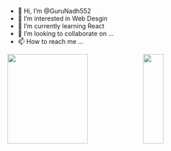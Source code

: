 - 👋 Hi, I’m @GuruNadh552
- 👀 I’m interested in Web Desgin
- 🌱 I’m currently learning React
- 💞️ I’m looking to collaborate on ...
- 📫 How to reach me ...

<!---
GuruNadh552/GuruNadh552 is a ✨ special ✨ repository because its `README.md` (this file) appears on your GitHub profile.
You can click the Preview link to take a look at your changes.
--->
<div>
      <img style="zoom:100%" src=https://github-readme-stats.vercel.app/api?username=GuruNadh552&show_icons=true&theme=prussian height=202, width=60% />
    <img style="zoom:100%" src=https://github-readme-stats.vercel.app/api/top-langs/?username=Gurunadh552&show_icons=true&hide_border=true&theme=dark&hide=Angular,CSS,JavaScript,HTML,PYTHON,Node height=202 width=30% />
</div>
